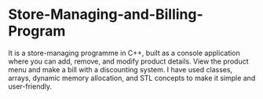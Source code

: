 # Store-Managing-and-Billing-Program

It is a store-managing programme in C++, built as a console application where you can add, remove, and modify product details. View the product menu and make a bill with a discounting system. I have used classes, arrays, dynamic memory allocation, and STL concepts to make it simple and user-friendly.
